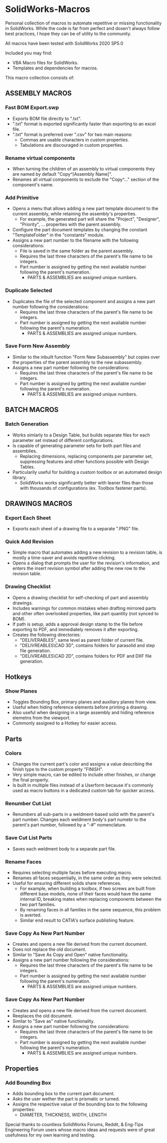 # SolidWorks-Macros

Personal collection of macros to automate repetitive or missing functionality in SolidWorks. While the code is far from perfect and dosen't always follow best practices, I hope they can be of utility to the community.

All macros have been tested with SolidWorks 2020 SP5.0

Included you may find:
* VBA Macro files for SolidWorks.
* Templates and dependencies for macros.

This macro collection consists of:
## ASSEMBLY MACROS

### Fast BOM Export.swp
* Exports BOM file directly to ".txt".
* ".txt" format is exported significantly faster than exporting to an excel file.
* ".txt" format is preferred over ".csv" for two main reasons:
    * Commas are usable characters in custom properties.
    * Tabulations are discouraged in custom properties.

### Rename virtual components
* When turning the children of an assembly to virtual components they are named by default "Copy^[Assembly Name]".
* Renames all virtual components to exclude the "Copy^..." section of the component's name.

### Add Primitive
* Opens a menu that allows adding a new part template document to the current assembly, while retaining the assembly's properties.
    * For example, the generated part will share the "Project", "Designer", "Priority", ... properties with the parent assembly.
* Configure the part document templates by changing the constant "TemplateFolder" in the "constants" module.
* Assigns a new part number to the filename with the following considerations:
    * File is saved in the same folder as the parent assembly.
    * Requires the last three characters of the parent's file name to be integers.
    * Part number is assigned by getting the next available number following the parent's numeration.
        * PARTS & ASSEMBLIES are assigned unique numbers.

### Duplicate Selected
* Duplicates the file of the selected component and assigns a new part number following the considerations:
    * Requires the last three characters of the parent's file name to be integers.
    * Part number is assigned by getting the next available number following the parent's numeration.
        * PARTS & ASSEMBLIES are assigned unique numbers.

### Save Form New Assembly
* Similar to the inbuilt function "Form New Subassembly" but copies over the properties of the parent assembly to the new subassembly.
* Assigns a new part number following the considerations:
    * Requires the last three characters of the parent's file name to be integers.
    * Part number is assigned by getting the next available number following the parent's numeration.
        * PARTS & ASSEMBLIES are assigned unique numbers.

## BATCH MACROS

### Batch Generation
* Works simlarly to a Design Table, but builds separate files for each parameter set instead of different configurations.
* Is capable of generating parameter sets for both part files and assemblies.
    * Replacing dimensions, replacing components per parameter set, suppressing features and other functions possible with Design Tables.
* Particularily useful for building a custom toolbox or an automated design library.
    * SolidWorks works significantly better with leaner files than those with thousands of configurations (ex. Toolbox fastener parts).

## DRAWINGS MACROS

### Export Each Sheet
* Exports each sheet of a drawing file to a separate ".PNG" file.

### Quick Add Revision
* Simple macro that automates adding a new revision to a revision table, is mostly a time-saver and avoids repetitive clicking.
* Opens a dialog that prompts the user for the revision's information, and enters the insert revision symbol after adding the new row to the revision table.

### Drawing Checklist
* Opens a drawing checklist for self-checking of part and assembly drawings.
* Includes warnings for common mistakes when drafting mirrored parts and other often overlooked properties, like part quantity (not synced to BOM).
* If path is setup, adds a approval design stamp to the file before exporting to PDF, and immediately removes it after exporting.
* Creates the following directories:
    * "DELIVERABLES", same level as parent folder of current file.
    * "DELIVREABLES\CAD 3D", contains folders for parasolid and step file generation.
    * "DELIVREABLES\CAD 2D", contains folders for PDF and DXF file generation.

## Hotkeys

### Show Planes
* Toggles Bounding Box, primary planes and auxiliary planes from view.
* Useful when hiding reference elements before printing a drawing.
* Also useful when designing in a large assembly and hiding reference elemetns from the viewport.
* Commonly assigned to a Hotkey for easier access.

## Parts

### Colors
* Changes the current part's color and assigns a value describing the finish type to the custom property "FINISH".
* Very simple macro, can be edited to include other finishes, or change the final property.
* Is built in multiple files instead of a Userform because it's commonly used as macro buttons in a dedicated custom tab for quicker access.

### Renumber Cut List
* Renumbers all sub-parts in a weldment-based solid with the parent's part number. Changes each weldment body's part numebr to the parent's part number, followed by a "-#" nomenclature.

### Save Cut List Parts
* Saves each weldment body to a separate part file.

### Rename Faces
* Requires selecting multiple faces before executing macro.
* Renames all faces sequentially, in the same order as they were selected.
* Useful for ensuring different solids share references.
    * For example, when building a toolbox, if two screws are built from different base models, none of their faces would have the same internal ID, breaking mates when replacing components between the two part families.
    * By renaming faces in all families in the same sequence, this problem is averted.
    * Similar end result to CATIA's surface publishing feature.

### Save Copy As New Part Number
* Creates and opens a new file derived from the current document.
* Does not replace the old document.
* Similar to "Save As Copy and Open" native functionality.
* Assigns a new part number following the considerations:
    * Requires the last three characters of the parent's file name to be integers.
    * Part number is assigned by getting the next available number following the parent's numeration.
        * PARTS & ASSEMBLIES are assigned unique numbers.

### Save Copy As New Part Number
* Creates and opens a new file derived from the current document.
* Reeplaces the old document.
* Similar to "Save as" native functionality.
* Assigns a new part number following the considerations:
    * Requires the last three characters of the parent's file name to be integers.
    * Part number is assigned by getting the next available number following the parent's numeration.
        * PARTS & ASSEMBLIES are assigned unique numbers.

## Properties

### Add Bounding Box
* Adds bounding box to the current part document.
* Asks the user wether the part is prismatic or turned.
* Assigns the respective value of the bounding box to the following properties:
    * DIAMETER, THICKNESS, WIDTH, LENGTH

Special thanks to countless SolidWorks Forums, Reddit, & Eng-Tips Engineering Forum users whose macro ideas and requests were of great usefulness for my own learning and testing.